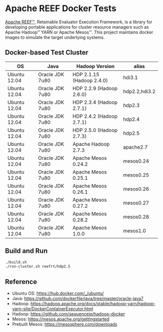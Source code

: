 Apache REEF Docker Tests
====================================

[Apache REEF™](http://reef.apache.org/), Retainable Evaluator Execution Framework, is a library for developing portable applications for cluster resource managers such as Apache Hadoop™ YARN or Apache Mesos™.
This project maintains docker images to simulate the target underlying systems.

Docker-based Test Cluster
-------------------------

| OS           | Java            | Hadoop Version            | alias         |
|--------------|-----------------|---------------------------|---------------|
| Ubuntu 12.04 | Oracle JDK 7u80 | HDP 2.1.15 (Hadoop 2.4.0) | hdi3.1        |
| Ubuntu 12.04 | Oracle JDK 7u80 | HDP 2.2.9  (Hadoop 2.6.0) | hdp2.2,hdi3.2 |
| Ubuntu 12.04 | Oracle JDK 7u80 | HDP 2.3.4  (Hadoop 2.7.1) | hdp2.3        |
| Ubuntu 12.04 | Oracle JDK 7u80 | HDP 2.4.2  (Hadoop 2.7.1) | hdp2.4        |
| Ubuntu 12.04 | Oracle JDK 7u80 | HDP 2.5.0  (Hadoop 2.7.3) | hdp2.5        |
| Ubuntu 12.04 | Oracle JDK 7u80 | Apache Hadoop 2.7.3       | apache2.7     |
| Ubuntu 12.04 | Oracle JDK 7u80 | Apache Mesos 0.24.2       | mesos0.24     |
| Ubuntu 12.04 | Oracle JDK 7u80 | Apache Mesos 0.25.1       | mesos0.25     |
| Ubuntu 12.04 | Oracle JDK 7u80 | Apache Mesos 0.26.1       | mesos0.26     |
| Ubuntu 12.04 | Oracle JDK 7u80 | Apache Mesos 0.27.2       | mesos0.27     |
| Ubuntu 12.04 | Oracle JDK 7u80 | Apache Mesos 0.28.2       | mesos0.28     |
| Ubuntu 12.04 | Oracle JDK 7u80 | Apache Mesos 1.0.0        | mesos1.0      |

Build and Run
-------------

```sh
./build.sh
./run-cluster.sh reefrt/hdp2.5
```

Reference
---------
* Ubuntu OS: https://hub.docker.com/_/ubuntu/
* Java: https://github.com/dockerfile/java/tree/master/oracle-java7
* Hadoop: https://hadoop.apache.org/docs/stable/hadoop-yarn/hadoop-yarn-site/DockerContainerExecutor.html
* Hadoop: https://github.com/sequenceiq/hadoop-docker
* Mesos: https://mesos.apache.org/gettingstarted
* Prebuilt Mesos: https://mesosphere.com/downloads
